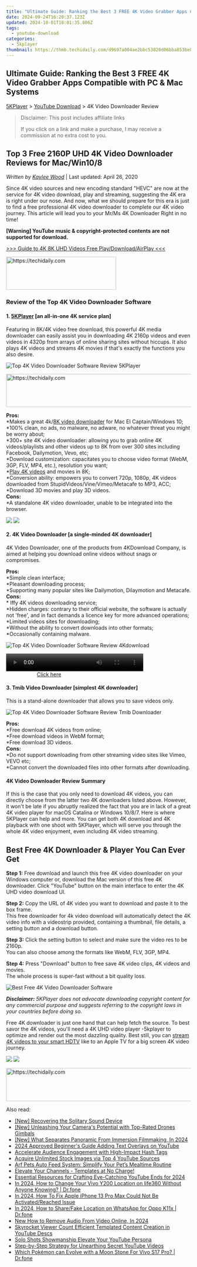 ```yaml
---
title: "Ultimate Guide: Ranking the Best 3 FREE 4K Video Grabber Apps Compatible with PC & Mac Systems"
date: 2024-09-24T16:20:37.123Z
updated: 2024-10-01T18:01:35.806Z
tags:
  - youtube-download
categories:
  - 5kplayer
thumbnail: https://thmb.techidaily.com/d9697a004ae2bbc53020d06bba853be86eb98852ff5592973ceaa096b1863e66.jpg
---
```


## Ultimate Guide: Ranking the Best 3 FREE 4K Video Grabber Apps Compatible with PC & Mac Systems

[5KPlayer](https://tools.techidaily.com/5kplayer/products/) \> [YouTube Download](https://tools.techidaily.com/5kplayer/youtube-download/) \> 4K Video Downloader Review

>  Disclaimer: This post includes affiliate links
>
>  If you click on a link and make a purchase, I may receive a commission at no extra cost to you.
>

## Top 3 Free 2160P UHD 4K Video Downloader Reviews for Mac/Win10/8

 _Written by [Kaylee Wood](https://www.quora.com/profile/Amanda-Hu-21)_ | Last updated: April 26, 2020 

Since 4K video sources and new encoding standard "HEVC" are now at the service for 4K video download, play and streaming, suggesting the 4K era is right under our nose. And now, what we should prepare for this era is just to find a free professional 4K video downloader to complete our 4K video journey. This article will lead you to your Mr/Ms 4K Downloader Right in no time!

**\[Warning\] YouTube music & copyright-protected contents are not supported for download.**

[\>>> Guide to 4K 8K UHD Videos Free Play/Download/AirPlay <<<](https://tools.techidaily.com/5kplayer/video-music-player/)

<!-- affiliate ads begin -->
<a href="https://wigfever.sjv.io/c/5597632/2005196/22899" target="_top" id="2005196">
  <img src="//a.impactradius-go.com/display-ad/22899-2005196" border="0" alt="https://techidaily.com" width="300" height="90"/>
</a>
<img height="0" width="0" src="https://wigfever.sjv.io/i/5597632/2005196/22899" style="position:absolute;visibility:hidden;" border="0" />
<!-- affiliate ads end -->

### Review of the Top 4K Video Downloader Software

#### **1\. [5KPlayer](https://tools.techidaily.com/5kplayer/products/) \[an all-in-one 4K service plan\]**

Featuring in 8K/4K video free download, this powerful 4K media downloader can easily assist you in downloading 4K 2160p videos and even videos in 4320p from arrays of online sharing sites without hiccups. It also plays 4K videos and streams 4K movies if that's exactly the functions you also desire.

![Top 4K Video Downloader Software Review 5KPlayer](https://www.5kplayer.com/youtube-download/img/5kp-4k-video-downloader-reviews-zjy.jpg) 

<!-- affiliate ads begin -->
<a href="https://appsumo.8odi.net/c/5597632/2075482/7443" target="_top" id="2075482">
  <img src="//a.impactradius-go.com/display-ad/7443-2075482" border="0" alt="https://techidaily.com" width="728" height="90"/>
</a>
<img height="0" width="0" src="https://appsumo.8odi.net/i/5597632/2075482/7443" style="position:absolute;visibility:hidden;" border="0" />
<!-- affiliate ads end -->

**Pros:**  
\*Makes a great 4k/[8K video downloader](https://tools.techidaily.com/5kplayer/youtube-download/) for Mac EI Captain/Windows 10;  
\*100% clean, no ads, no malware, no adware, no whatever threat you might be worry about;  
\*300+ site 4K video downloader: allowing you to grab online 4K videos/playlists and other videos up to 8K from over 300 sites including Facebook, Dailymotion, Vevo, etc;   
\*Download customization: capacitates you to choose video format (WebM, 3GP, FLV, MP4, etc.), resolution you want;  
\*[Play 4K videos](https://tools.techidaily.com/5kplayer/video-music-player/) and movies in 8K;  
\*Conversion ability: empowers you to convert 720p, 1080p, 4K videos downloaded from StupidVideos/Vine/Vimeo/Metacafe to MP3, ACC;  
\*Download 3D movies and play 3D videos.  
**Cons:**   
\*A standalone 4K video downloader, unable to be integrated into the browser.

[![](https://www.5kplayer.com/youtube-download/../button/freedownwhitewin.png)](https://tools.techidaily.com/5kplayer/products/) [![](https://www.5kplayer.com/youtube-download/../button/freedownbackmac.png)](https://tools.techidaily.com/5kplayer/products/) 

#### **2\. 4K Video Downloader \[a single-minded 4K downloader\]**

4K Video Downloader, one of the products from 4KDownload Company, is aimed at helping you download online videos without snags or compromises. 

**Pros:**   
\*Simple clean interface;   
\*Pleasant downloading process;   
\*Supporting many popular sites like Dailymotion, Dilaymotion and Metacafe.  
**Cons:**   
\* Iffy 4K videos downloading service;   
\*Hidden charges: contrary to their official website, the software is actually  
 not 'free', and in fact demands a licence key for more advanced operations;   
\*Limited videos sites for downloading;  
\*Without the ability to convert downloads into other formats;  
\*Occasionally containing malware. 

![Top 4K Video Downloader Software Review 4Kdownload](https://www.5kplayer.com/youtube-download/img/5kp-4k-video-downloader-reviews-zjy-2.jpg) 

<!-- affiliate ads begin -->
<span id="1936838">
					<video width="374" height="48" style="cursor:pointer"
           poster="//a.impactradius-go.com/display-clicktoplayimage/1936838.png"
           onclick="if(!this.playClicked){this.play();this.setAttribute('controls',true);this.playClicked=true;}">
	   <source src="//a.impactradius-go.com/display-ad/18409-1936838">
	   <img src="//a.impactradius-go.com/display-clicktoplayimage/1936838.png" style="border: none; height: 100%; width: 100%; object-fit: contain">
	</video>
	<div style="width:234px;text-align:center"><a href="javascript:window.open(decodeURIComponent('https%3A%2F%2Fcoinrule.sjv.io%2Fc%2F5597632%2F1936838%2F18409'), '_blank');void(0);">Click here</a></div>
</span>
<img height="0" width="0" src="https://imp.pxf.io/i/5597632/1936838/18409" style="position:absolute;visibility:hidden;" border="0" />
<!-- affiliate ads end -->

#### **3\. Tmib Video Downloader \[simplest 4K downloader\]**

This is a stand-alone downloader that allows you to save videos only.

![Top 4K Video Downloader Software Review Tmib Downloader](https://www.5kplayer.com/youtube-download/img/5kp-4k-video-downloader-reviews-zjy-1.jpg) 

**Pros:**   
\*Free download 4K videos from online;   
\*Free download videos in WebM format;   
\*Free download 3D videos.  
**Cons:**  
\*Do not support downloading from other streaming video sites like Vimeo, VEVO etc;  
\*Cannot convert the downloaded files into other formats after downloading.

#### **4K Video Downloader Review Summary**

If this is the case that you only need to download 4K videos, you can directly choose from the latter two 4K downloaders listed above. However, it won't be late if you abruptly realized the fact that you are in lack of a great 4K video player for macOS Catalina or Windows 10/8/7\. Here is where 5KPlayer can help and more. You can get both 4K download and 4K playback with one shoot with 5KPlayer, which will serve you through the whole 4K video enjoyment, even including 4K video streaming. 

## Best Free 4K Downloader & Player You Can Ever Get

**Step 1:**  Free download and launch this free 4K video downloader on your Windows computer or, download the Mac version of this free 4K downloader. Click "YouTube" button on the main interface to enter the 4K UHD video download UI.

**Step 2:** Copy the URL of 4K video you want to download and paste it to the box frame.  
This free downloader for 4k video download will automatically detect the 4K video info with a videostrip provided, containing a thumbnail, file details, a setting button and a download button.

**Step 3:** Click the setting button to select and make sure the video res to be 2160p.  
You can also choose among the formats like WebM, FLV, 3GP, MP4.

**Step 4:** Press "Download" button to free save 4K video clips, 4K videos and movies.  
The whole process is super-fast without a bit quality loss.

![Best Free 4K Video Downloader Software](https://www.5kplayer.com/youtube-download/img/5k-on-the-run-tour-download-trl-013002.jpg) 

_**Disclaimer:** 5KPlayer does not advocate downloading copyright content for any commercial purpose and suggests referring to the copyright laws in your countries before doing so._

Free 4K downloader is just one hand that can help fetch the source. To best savor the 4K videos, you'll need a 4K UHD video player -5kplayer to optimize and render out the most dazzling quality. Best still, you can [stream 4K videos to your smart HDTV](https://tools.techidaily.com/5kplayer/airplay/) like to an Apple TV for a big screen 4K video journey.

[![](https://www.5kplayer.com/youtube-download/../button/freedownwhitewin.png)](https://tools.techidaily.com/5kplayer/products/) [![](https://www.5kplayer.com/youtube-download/../button/freedownbackmac.png)](https://tools.techidaily.com/5kplayer/products/)

<!-- affiliate ads begin -->
<a href="https://appsumo.8odi.net/c/5597632/2049388/7443" target="_top" id="2049388">
  <img src="//a.impactradius-go.com/display-ad/7443-2049388" border="0" alt="https://techidaily.com" width="728" height="90"/>
</a>
<img height="0" width="0" src="https://appsumo.8odi.net/i/5597632/2049388/7443" style="position:absolute;visibility:hidden;" border="0" />
<!-- affiliate ads end -->

<ins class="adsbygoogle"
     style="display:block"
     data-ad-format="autorelaxed"
     data-ad-client="ca-pub-7571918770474297"
     data-ad-slot="1223367746"></ins>

<ins class="adsbygoogle"
     style="display:block"
     data-ad-client="ca-pub-7571918770474297"
     data-ad-slot="8358498916"
     data-ad-format="auto"
     data-full-width-responsive="true"></ins>

<span class="atpl-alsoreadstyle">Also read:</span>
<div><ul>
<li><a href="https://extra-skills.techidaily.com/new-recovering-the-solitary-sound-device/"><u>[New] Recovering the Solitary Sound Device</u></a></li>
<li><a href="https://some-approaches.techidaily.com/new-unleashing-your-cameras-potential-with-top-rated-drones-gimbals/"><u>[New] Unleashing Your Camera's Potential with Top-Rated Drones Gimbals</u></a></li>
<li><a href="https://article-helps.techidaily.com/new-what-separates-panoramic-from-immersion-filmmaking-in-2024/"><u>[New] What Separates Panoramic From Immersion Filmmaking, In 2024</u></a></li>
<li><a href="https://youtube-video-recordings.techidaily.com/2024-approved-beginners-guide-adding-text-overlays-on-youtube/"><u>2024 Approved Beginner's Guide Adding Text Overlays on YouTube</u></a></li>
<li><a href="https://youtube-video-recordings.techidaily.com/accelerate-audience-engagement-with-high-impact-hash-tags/"><u>Accelerate Audience Engagement with High-Impact Hash Tags</u></a></li>
<li><a href="https://youtube-video-recordings.techidaily.com/acquire-unlimited-stock-images-via-top-4-youtube-sources/"><u>Acquire Unlimited Stock Images via Top 4 YouTube Sources</u></a></li>
<li><a href="https://buynow-tips.techidaily.com/arf-pets-auto-feed-system-simplify-your-pets-mealtime-routine/"><u>Arf Pets Auto Feed System: Simplify Your Pet’s Mealtime Routine</u></a></li>
<li><a href="https://youtube-video-recordings.techidaily.com/1716465323123-elevate-your-channels-templates-at-no-charge/"><u>Elevate Your Channels - Templates at No Charge!</u></a></li>
<li><a href="https://youtube-video-recordings.techidaily.com/essential-resources-for-crafting-eye-catching-youtube-ends-for-2024/"><u>Essential Resources for Crafting Eye-Catching YouTube Ends for 2024</u></a></li>
<li><a href="https://location-social.techidaily.com/in-2024-how-to-change-your-vivo-y200-location-on-life360-without-anyone-knowing-drfone-by-drfone-virtual-android/"><u>In 2024, How to Change Your Vivo Y200 Location on life360 Without Anyone Knowing? | Dr.fone</u></a></li>
<li><a href="https://activate-lock.techidaily.com/in-2024-how-to-fix-apple-iphone-13-pro-max-could-not-be-activatedreached-issue-by-drfone-ios/"><u>In 2024, How To Fix Apple iPhone 13 Pro Max Could Not Be Activated/Reached Issue</u></a></li>
<li><a href="https://location-social.techidaily.com/in-2024-how-to-sharefake-location-on-whatsapp-for-oppo-k11x-drfone-by-drfone-virtual-android/"><u>In 2024, How to Share/Fake Location on WhatsApp for Oppo K11x | Dr.fone</u></a></li>
<li><a href="https://audio-editing.techidaily.com/new-how-to-remove-audio-from-video-online-in-2024/"><u>New How to Remove Audio From Video Online, In 2024</u></a></li>
<li><a href="https://youtube-video-recordings.techidaily.com/skyrocket-viewer-count-efficient-templated-content-creation-in-youtube-descs/"><u>Skyrocket Viewer Count Efficient Templated Content Creation in YouTube Descs</u></a></li>
<li><a href="https://youtube-video-recordings.techidaily.com/solo-shots-showmanship-elevate-your-youtube-persona/"><u>Solo Shots Showmanship Elevate Your YouTube Persona</u></a></li>
<li><a href="https://youtube-video-recordings.techidaily.com/step-by-step-strategy-for-unearthing-secret-youtube-videos/"><u>Step-by-Step Strategy for Unearthing Secret YouTube Videos</u></a></li>
<li><a href="https://change-location.techidaily.com/which-pokemon-can-evolve-with-a-moon-stone-for-vivo-s17-pro-drfone-by-drfone-virtual-android/"><u>Which Pokémon can Evolve with a Moon Stone For Vivo S17 Pro? | Dr.fone</u></a></li>
</ul></div>

